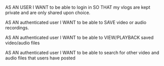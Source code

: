 AS AN USER I WANT to be able to login in SO THAT my vlogs are kept private and are only shared upon choice.

AS AN authenticated user I WANT to be able to SAVE video or audio recordings.

AS AN authenticated user I WANT to be able to VIEW/PLAYBACK saved video/audio files

AS AN authenticated user I WANT to be able to search for other video and audio files that users have posted

